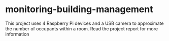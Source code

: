 # monitoring-building-management
This project uses 4 Raspberry Pi devices and a USB camera to approximate the number of occupants within a room. Read the project report for more information
